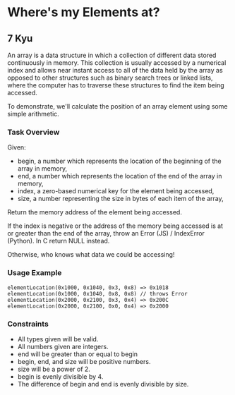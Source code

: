 # Where's my Elements at?
## 7 Kyu

An array is a data structure in which a collection of different data stored continuously in memory. This collection is usually accessed by a numerical index and allows near instant access to all of the data held by the array as opposed to other structures such as binary search trees or linked lists, where the computer has to traverse these structures to find the item being accessed.

To demonstrate, we'll calculate the position of an array element using some simple arithmetic.

### Task Overview

Given:
- begin, a number which represents the location of the beginning of the array in memory,
- end, a number which represents the location of the end of the array in memory,
- index, a zero-based numerical key for the element being accessed,
- size, a number representing the size in bytes of each item of the array,

Return the memory address of the element being accessed.

If the index is negative or the address of the memory being accessed is at or greater than the end of the array, throw an Error (JS) / IndexError (Python). In C return NULL instead.

Otherwise, who knows what data we could be accessing!

### Usage Example
```
elementLocation(0x1000, 0x1040, 0x3, 0x8) => 0x1018
elementLocation(0x1000, 0x1040, 0x8, 0x8) // throws Error
elementLocation(0x2000, 0x2100, 0x3, 0x4) => 0x200C
elementLocation(0x2000, 0x2100, 0x0, 0x4) => 0x2000
```

### Constraints
- All types given will be valid.
- All numbers given are integers.
- end will be greater than or equal to begin
- begin, end, and size will be positive numbers.
- size will be a power of 2.
- begin is evenly divisible by 4.
- The difference of begin and end is evenly divisible by size.


